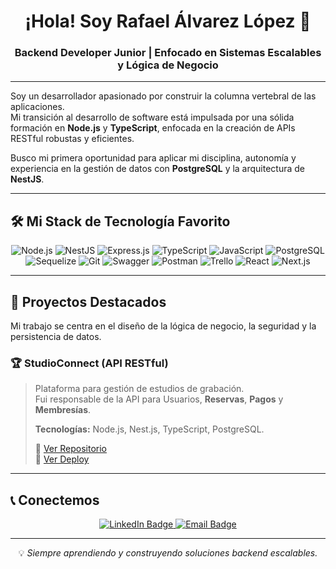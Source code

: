 <div align="center">

# ¡Hola! Soy Rafael Álvarez López 👋

### Backend Developer Junior | Enfocado en Sistemas Escalables y Lógica de Negocio  

</div>

---

Soy un desarrollador apasionado por construir la columna vertebral de las aplicaciones.  
Mi transición al desarrollo de software está impulsada por una sólida formación en **Node.js** y **TypeScript**, enfocada en la creación de APIs RESTful robustas y eficientes.

Busco mi primera oportunidad para aplicar mi disciplina, autonomía y experiencia en la gestión de datos con **PostgreSQL** y la arquitectura de **NestJS**.

---

## 🛠️ Mi Stack de Tecnología Favorito  

<div align="center">

![Node.js](https://img.shields.io/badge/Node.js-339933?style=for-the-badge&logo=nodedotjs&logoColor=white)
![NestJS](https://img.shields.io/badge/NestJS-E0234E?style=for-the-badge&logo=nestjs&logoColor=white)
![Express.js](https://img.shields.io/badge/Express.js-000000?style=for-the-badge&logo=express&logoColor=white)
![TypeScript](https://img.shields.io/badge/TypeScript-007ACC?style=for-the-badge&logo=typescript&logoColor=white)
![JavaScript](https://img.shields.io/badge/JavaScript-F7DF1E?style=for-the-badge&logo=javascript&logoColor=black)
![PostgreSQL](https://img.shields.io/badge/PostgreSQL-316192?style=for-the-badge&logo=postgresql&logoColor=white)
![Sequelize](https://img.shields.io/badge/Sequelize-52B0E7?style=for-the-badge&logo=sequelize&logoColor=white)
![Git](https://img.shields.io/badge/Git-F05032?style=for-the-badge&logo=git&logoColor=white)
![Swagger](https://img.shields.io/badge/Swagger-85EA2D?style=for-the-badge&logo=swagger&logoColor=black)
![Postman](https://img.shields.io/badge/Postman-FF6C37?style=for-the-badge&logo=postman&logoColor=white)
![Trello](https://img.shields.io/badge/Trello-0052CC?style=for-the-badge&logo=trello&logoColor=white)
![React](https://img.shields.io/badge/React-20232A?style=for-the-badge&logo=react&logoColor=61DAFB)
![Next.js](https://img.shields.io/badge/Next.js-000000?style=for-the-badge&logo=nextdotjs&logoColor=white)

</div>

---

## 🚀 Proyectos Destacados  

Mi trabajo se centra en el diseño de la lógica de negocio, la seguridad y la persistencia de datos.  

### 🏆 StudioConnect (API RESTful)  

> Plataforma para gestión de estudios de grabación.  
> Fui responsable de la API para Usuarios, **Reservas**, **Pagos** y **Membresías**.  
>
> **Tecnologías:** Node.js, Nest.js, TypeScript, PostgreSQL.  
>
> 🔗 [Ver Repositorio](https://github.com/RafaelAlvarezSM/studioconnect_back)  
> 🔗 [Ver Deploy](https://studioconnect-front.vercel.app/)  

---

## 📞 Conectemos  

<p align="center">
  <a href="https://www.linkedin.com/in/rafael-alvarez-smagtech">
    <img src="https://img.shields.io/badge/LinkedIn-Perfil%20Profesional-0077B5?style=for-the-badge&logo=linkedin&logoColor=white" alt="LinkedIn Badge"/>
  </a>
  <a href="mailto:alvarezgarciam83@gmail.com">
    <img src="https://img.shields.io/badge/Email-alvarezgarciam83@gmail.com-D14836?style=for-the-badge&logo=gmail&logoColor=white" alt="Email Badge"/>
  </a>
</p>  

---

<div align="center">

💡 *Siempre aprendiendo y construyendo soluciones backend escalables.*  

</div>

